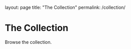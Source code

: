 layout: page
title: "The Collection"
permalink: /collection/

# The Collection

Browse the collection.